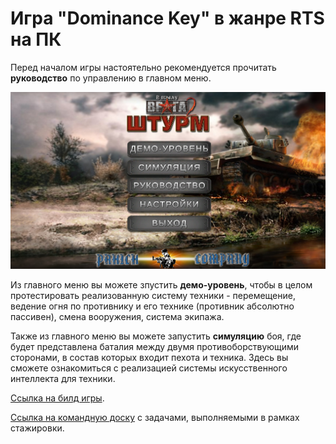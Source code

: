 # Игра "Dominance Key" в жанре RTS на ПК

Перед началом игры настоятельно рекомендуется прочитать **руководство** по управлению в главном меню.

<img src="/images/MainMenu.png" alt="Скриншот главного меню" style="width:700px;"/>

Из главного меню вы можете зпустить **демо-уровень**, чтобы в целом протестировать реализованную систему техники - перемещение, ведение огня по противнику и его технике (противник абсолютно пассивен), смена вооружения, система экипажа.

Также из главного меню вы можете запустить **симуляцию** боя, где будет представлена баталия между двумя противоборствующими сторонами, в состав которых входит пехота и техника. Здесь вы сможете ознакомиться  с реализацией системы искусственного интеллекта для техники.

[Ссылка на билд игры](https://drive.google.com/file/d/1kCvEmUsnV5Y0rH1SW_UOnq6ZOW_AyUZ1/view?usp=sharing).

[Ссылка на командную доску](https://trello.com/b/r1ZmZnxJ/dominancekey-unity) с задачами, выполняемыми в рамках стажировки.